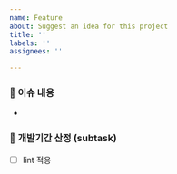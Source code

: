 ```yaml
---
name: Feature
about: Suggest an idea for this project
title: ''
labels: ''
assignees: ''

---
```


### 🍺 이슈 내용
- 

### 📆 개발기간 산정 (subtask)
- [ ] lint 적용
